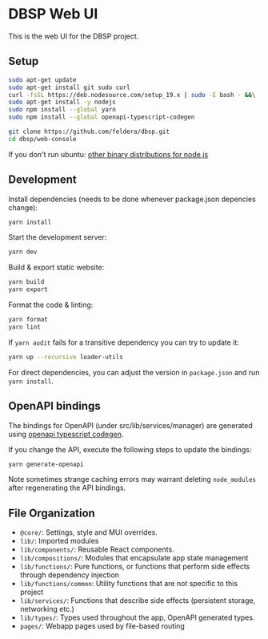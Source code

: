 # DBSP Web UI

This is the web UI for the DBSP project.

## Setup

```bash
sudo apt-get update
sudo apt-get install git sudo curl
curl -fsSL https://deb.nodesource.com/setup_19.x | sudo -E bash - &&\
sudo apt-get install -y nodejs
sudo npm install --global yarn
sudo npm install --global openapi-typescript-codegen

git clone https://github.com/feldera/dbsp.git
cd dbsp/web-console
```

If you don't run ubuntu: [other binary distributions for node.js](https://github.com/nodesource/distributions)

## Development

Install dependencies (needs to be done whenever package.json depencies change):

```bash
yarn install
```

Start the development server:

```bash
yarn dev
```

Build & export static website:

```bash
yarn build
yarn export
```

Format the code & linting:

```bash
yarn format
yarn lint
```

If `yarn audit` fails for a transitive dependency you can try to update it:

```bash
yarn up --recursive loader-utils
```

For direct dependencies, you can adjust the version in `package.json`
and run `yarn install`.

## OpenAPI bindings

The bindings for OpenAPI (under src/lib/services/manager) are generated using
[openapi typescript codegen](https://www.npmjs.com/package/openapi-typescript-codegen).

If you change the API, execute the following steps to update the bindings:

```bash
yarn generate-openapi
```

Note sometimes strange caching errors may warrant deleting `node_modules` after
regenerating the API bindings.

## File Organization

-  `@core/`: Settings, style and MUI overrides.
-  `lib/`: Imported modules
-  `lib/components/`: Reusable React components.
-  `lib/compositions/`: Modules that encapsulate app state management
-  `lib/functions/`: Pure functions, or functions that perform side effects through dependency injection
-  `lib/functions/common`: Utility functions that are not specific to this project
-  `lib/services/`: Functions that describe side effects (persistent storage, networking etc.)
-  `lib/types/`: Types used throughout the app, OpenAPI generated types.
-  `pages/`: Webapp pages used by file-based routing